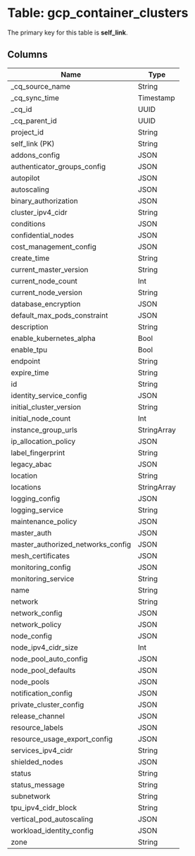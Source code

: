 # Table: gcp_container_clusters



The primary key for this table is **self_link**.


## Columns
| Name          | Type          |
| ------------- | ------------- |
|_cq_source_name|String|
|_cq_sync_time|Timestamp|
|_cq_id|UUID|
|_cq_parent_id|UUID|
|project_id|String|
|self_link (PK)|String|
|addons_config|JSON|
|authenticator_groups_config|JSON|
|autopilot|JSON|
|autoscaling|JSON|
|binary_authorization|JSON|
|cluster_ipv4_cidr|String|
|conditions|JSON|
|confidential_nodes|JSON|
|cost_management_config|JSON|
|create_time|String|
|current_master_version|String|
|current_node_count|Int|
|current_node_version|String|
|database_encryption|JSON|
|default_max_pods_constraint|JSON|
|description|String|
|enable_kubernetes_alpha|Bool|
|enable_tpu|Bool|
|endpoint|String|
|expire_time|String|
|id|String|
|identity_service_config|JSON|
|initial_cluster_version|String|
|initial_node_count|Int|
|instance_group_urls|StringArray|
|ip_allocation_policy|JSON|
|label_fingerprint|String|
|legacy_abac|JSON|
|location|String|
|locations|StringArray|
|logging_config|JSON|
|logging_service|String|
|maintenance_policy|JSON|
|master_auth|JSON|
|master_authorized_networks_config|JSON|
|mesh_certificates|JSON|
|monitoring_config|JSON|
|monitoring_service|String|
|name|String|
|network|String|
|network_config|JSON|
|network_policy|JSON|
|node_config|JSON|
|node_ipv4_cidr_size|Int|
|node_pool_auto_config|JSON|
|node_pool_defaults|JSON|
|node_pools|JSON|
|notification_config|JSON|
|private_cluster_config|JSON|
|release_channel|JSON|
|resource_labels|JSON|
|resource_usage_export_config|JSON|
|services_ipv4_cidr|String|
|shielded_nodes|JSON|
|status|String|
|status_message|String|
|subnetwork|String|
|tpu_ipv4_cidr_block|String|
|vertical_pod_autoscaling|JSON|
|workload_identity_config|JSON|
|zone|String|